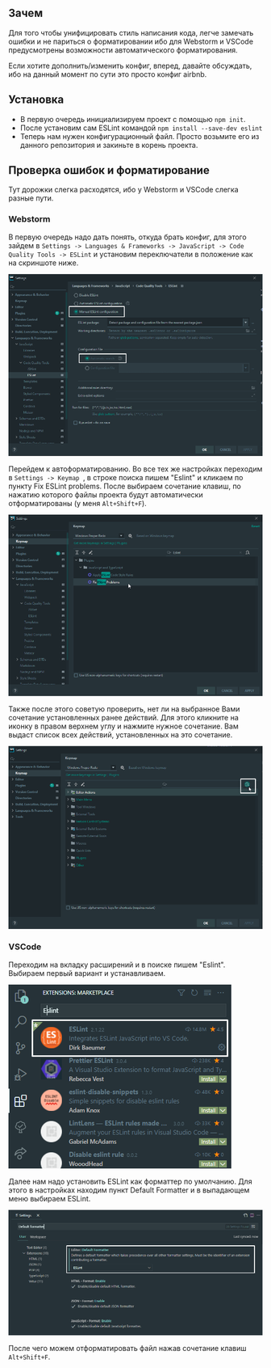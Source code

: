 ## Зачем 
Для того чтобы унифицировать стиль написания кода, легче замечать ошибки 
и не париться о форматировании ибо для Webstorm и VSCode предусмотрены
возможности автоматического форматирования.

Если хотите дополнить/изменить конфиг, вперед, давайте обсуждать,
ибо на данный момент по сути это просто конфиг airbnb.

## Установка

- В первую очередь инициализируем проект с помощью `npm init`.
- После установим сам ESLint командой `npm install --save-dev eslint`
- Теперь нам нужен конфигурационный файл. Просто возьмите его из данного
  репозитория и закиньте в корень проекта.

## Проверка ошибок и форматирование

Тут дорожки слегка расходятся, ибо у Webstorm и VSCode слегка разные пути.

### Webstorm

В первую очередь надо дать понять, откуда брать конфиг, для этого
зайдем в `Settings -> Languages & Frameworks -> JavaScript -> Code Quality Tools -> ESLint`
и установим переключатели в положение как на скриншоте ниже.

![Webstorm settings 1](./assets/webstorm-eslint1.png)

Перейдем к автоформатированию.
Во все тех же настройках переходим в `Settings -> Keymap `, в строке поиска пишем "Eslint" и
кликаем по пункту Fix ESLint problems. После выбираем сочетание клавиш, по нажатию которого
файлы проекта будут автоматически отформатированы (у меня `Alt+Shift+F`).

![Webstorm settings 2](./assets/webstorm-eslint2.png)

Также после этого советую проверить, нет ли на выбранное Вами сочетание
установленных ранее действий. Для этого кликните на иконку в правом верхнем углу
и нажмите нужное сочетание. Вам выдаст список всех действий, установленных на это сочетание.

![Webstorm settings 3](./assets/webstorm-eslint3.png)


### VSCode

Переходим на вкладку расширений и в поиске пишем "Eslint".
Выбираем первый вариант и устанавливаем.

![VSCode settings 1](./assets/vscode-eslint1.png)

Далее нам надо установить ESLint как форматтер по умолчанию.
Для этого в настройках находим пункт Default Formatter и в выпадающем меню выбираем ESLint.

![VSCode settings 2](./assets/vscode-eslint2.png)

После чего можем отформатировать файл нажав сочетание клавиш `Alt+Shift+F`.
